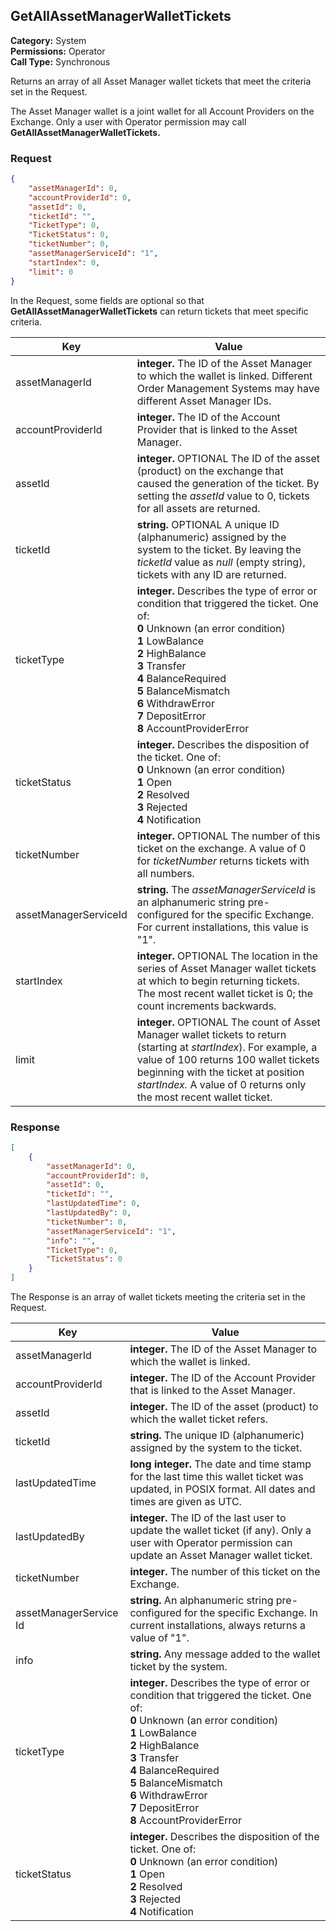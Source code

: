 ## GetAllAssetManagerWalletTickets

**Category:** System<br />**Permissions:** Operator<br />**Call Type:** Synchronous

Returns an array of all Asset Manager wallet tickets that meet the criteria set in the Request.

The Asset Manager wallet is a joint wallet for all Account Providers on the Exchange. Only a user with Operator permission may call **GetAllAssetManagerWalletTickets.**

### Request

```json
{
    "assetManagerId": 0,
    "accountProviderId": 0,
    "assetId": 0,
    "ticketId": "",
    "TicketType": 0,
    "TicketStatus": 0,
    "ticketNumber": 0,
    "assetManagerServiceId": "1",
    "startIndex": 0,
    "limit": 0
}
```

In the Request, some fields are optional so that **GetAllAssetManagerWalletTickets** can return tickets that meet specific criteria.

| Key                   | Value                                                        |
| --------------------- | ------------------------------------------------------------ |
| assetManagerId        | **integer.** The ID of the Asset Manager to which the wallet is linked. Different Order Management Systems may have different Asset Manager IDs. |
| accountProviderId     | **integer.** The ID of the Account Provider that is linked to the Asset Manager. |
| assetId               | **integer.** OPTIONAL The ID of the asset (product) on the exchange that caused the generation of the ticket. By setting the *assetId* value to 0, tickets for all assets are returned. |
| ticketId              | **string.** OPTIONAL A unique ID (alphanumeric) assigned by the system to the ticket. By leaving the *ticketId* value as *null* (empty string), tickets with any ID are returned. |
| ticketType        | **integer.** Describes the type of error or condition that triggered the ticket. One of:<br />**0** Unknown (an error condition)<br />**1** LowBalance<br />**2** HighBalance<br />**3** Transfer<br />**4** BalanceRequired<br />**5** BalanceMismatch<br />**6** WithdrawError<br />**7** DepositError<br />**8** AccountProviderError |
| ticketStatus      | **integer.** Describes the disposition of the ticket. One of:<br />**0** Unknown (an error condition)<br />**1** Open<br />**2** Resolved<br />**3** Rejected<br />**4** Notification |
| ticketNumber          | **integer.** OPTIONAL The number of this ticket on the exchange. A value of 0 for *ticketNumber* returns tickets with all numbers. |
| assetManagerServiceId | **string.** The *assetManagerServiceId* is an alphanumeric string pre-configured for the specific Exchange. For current installations, this value is "1". |
| startIndex            | **integer.** OPTIONAL The location in the series of Asset Manager wallet tickets at which to begin returning tickets. The most recent wallet ticket is 0; the count increments backwards. |
| limit                 | **integer.** OPTIONAL The count of Asset Manager wallet tickets to return (starting at *startIndex*). For example, a value of 100 returns 100 wallet tickets beginning with the ticket at position *startIndex.* A value of 0 returns only the most recent wallet ticket. |

### Response

```json
[
    {
        "assetManagerId": 0,
        "accountProviderId": 0,
        "assetId": 0,
        "ticketId": "",
        "lastUpdatedTime": 0,
        "lastUpdatedBy": 0,
        "ticketNumber": 0,
        "assetManagerServiceId": "1",
        "info": "",
        "TicketType": 0,
        "TicketStatus": 0
    }
]
```

The Response is an array of wallet tickets meeting the criteria set in the Request.

| Key                    | Value                                                        |
| ---------------------- | ------------------------------------------------------------ |
| assetManagerId         | **integer.** The ID of the Asset Manager to which the wallet is linked. |
| accountProviderId      | **integer.** The ID of the Account Provider that is linked to the Asset Manager. |
| assetId                | **integer.** The ID of the asset (product) to which the wallet ticket refers. |
| ticketId               | **string.** The unique ID (alphanumeric) assigned by the system to the ticket. |
| lastUpdatedTime        | **long integer.** The date and time stamp for the last time this wallet ticket was updated, in POSIX format. All dates and times are given as UTC. |
| lastUpdatedBy          | **integer.** The ID of the last user to update the wallet ticket (if any). Only a user with Operator permission can update an Asset Manager wallet ticket. |
| ticketNumber           | **integer.** The number of this ticket on the Exchange.      |
| assetManagerService Id | **string.** An alphanumeric string pre-configured for the specific Exchange. In current installations, always returns a value of "1". |
| info                   | **string.** Any message added to the wallet ticket by the system. |
| ticketType        | **integer.** Describes the type of error or condition that triggered the ticket. One of:<br />**0** Unknown (an error condition)<br />**1** LowBalance<br />**2** HighBalance<br />**3** Transfer<br />**4** BalanceRequired<br />**5** BalanceMismatch<br />**6** WithdrawError<br />**7** DepositError<br />**8** AccountProviderError |
| ticketStatus      | **integer.** Describes the disposition of the ticket. One of:<br />**0** Unknown (an error condition)<br />**1** Open<br />**2** Resolved<br />**3** Rejected<br />**4** Notification |
